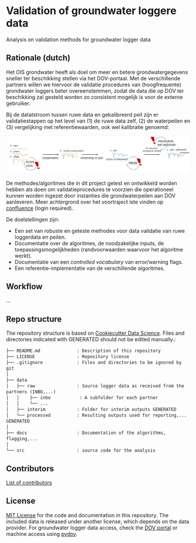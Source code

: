 # Validation of groundwater loggere data

Analysis on validation methods for groundwater logger data 

## Rationale (dutch)

Het OIS grondwater heeft als doel om meer en betere grondwatergegevens sneller ter beschikking stellen via het DOV-portaal. Met de verschillende partners willen we hiervoor de validatie procedures van (hoogfrequente) grondwater loggers beter overeenstemmen, zodat de data die op DOV ter beschikking zal gesteld worden zo consistent mogelijk is voor de externe gebruiker.

Bij de datatstroom tussen ruwe data en gekalibreerd peil zijn er validatiestappen op het level van (1) de ruwe data zelf, (2) de waterpeilen en (3) vergelijking met referentiewaarden, ook wel kalibratie genoemd:

![](/docs/static/workflow_data_validation.png)

De methodes/algoritmes die in dit project getest en ontwikkeld worden hebben als doen om validatieprocedures te voorzien die operationeel kunnen worden ingezet door instanties die grondwaterpeilen aan DOV aanleveren. Meer achtergrond over het voortraject iste vinden op [confluence](https://www.milieuinfo.be/confluence/display/GWM/Compilatie+workshop+validatie+diver+metingen+2018-09-14) (login required).

De doelstellingen zijn:

- Een set van robuste en geteste methodes voor data validatie van ruwe loggerdata en peilen.
- Documentatie over de algoritmes, de noodzakelijke inputs, de toepassingsmogelijkheden  (randvoorwaarden waarvoor het algoritme werkt).
- Documentatie van een _controlled vocabulary_ van error/warning flags.
- Een referentie-implementatie van de verschillende algoritmes.

## Workflow

...

## Repo structure

The repository structure is based on [Cookiecutter Data Science](http://drivendata.github.io/cookiecutter-data-science/). Files and directories indicated with GENERATED should not be edited manually.:


```
├── README.md              : Description of this repository
├── LICENSE                : Repository license
├── .gitignore             : Files and directories to be ignored by git
│
├── data
│   ├── raw                : Source logger data as received from the partners (INBO,...)
│   │    ├── inbo           : A subfolder for each partner 
│   │    └── ...
│   ├── interim            : Folder for interim outputs GENERATED
│   └── processed          : Resulting outputs used for reporting,...  GENERATED
│
├── docs                   : Documentation of the algorithms, flagging,...
│
└── src                    : source code for the analysis 
```

## Contributors

[List of contributors](https://github.com/DOV-Vlaanderen/groundwater-logger-validation/graphs/contributors)

## License
[MIT License](https://github.com/DOV-Vlaanderen/groundwater-logger-validation/blob/master/LICENSE) for the code and documentation in this repository. The included data is released under another license, which depends on the data provider. For groundwater logger data access, check the [DOV portal](https://www.dov.vlaanderen.be/portaal/?module=verkenner#ModulePage) or machine access using [pydov](https://pydov.readthedocs.io/en/stable/).

